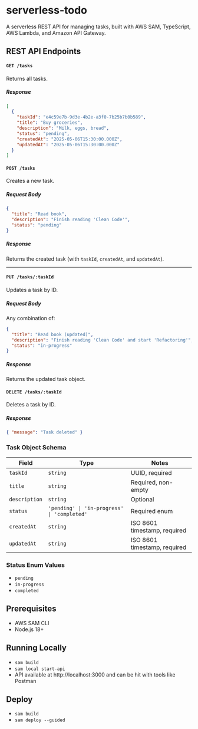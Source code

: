 # serverless-todo

A serverless REST API for managing tasks, built with AWS SAM, TypeScript, AWS Lambda, and Amazon API Gateway.

## REST API Endpoints

#### `GET /tasks`

Returns all tasks.

##### Response

```json
[
  {
    "taskId": "e4c59e7b-9d3e-4b2e-a3f0-7b25b7b0b589",
    "title": "Buy groceries",
    "description": "Milk, eggs, bread",
    "status": "pending",
    "createdAt": "2025-05-06T15:30:00.000Z",
    "updatedAt": "2025-05-06T15:30:00.000Z"
  }
]
```

#### `POST /tasks`

Creates a new task.

##### Request Body

```json
{
  "title": "Read book",
  "description": "Finish reading 'Clean Code'",
  "status": "pending"
}
```

##### Response

Returns the created task (with `taskId`, `createdAt`, and `updatedAt`).

---

#### `PUT /tasks/:taskId`

Updates a task by ID.

##### Request Body

Any combination of:

```json
{
  "title": "Read book (updated)",
  "description": "Finish reading 'Clean Code' and start 'Refactoring'",
  "status": "in-progress"
}
```

##### Response

Returns the updated task object.

#### `DELETE /tasks/:taskId`

Deletes a task by ID.

##### Response

```json
{ "message": "Task deleted" }
```

### Task Object Schema

| Field         | Type                                        | Notes                        |
| ------------- | ------------------------------------------- | ---------------------------- |
| `taskId`      | `string`                                    | UUID, required               |
| `title`       | `string`                                    | Required, non-empty          |
| `description` | `string`                                    | Optional                     |
| `status`      | `'pending' \| 'in-progress' \| 'completed'` | Required enum                |
| `createdAt`   | `string`                                    | ISO 8601 timestamp, required |
| `updatedAt`   | `string`                                    | ISO 8601 timestamp, required |

### Status Enum Values

* `pending`
* `in-progress`
* `completed`

## Prerequisites
* AWS SAM CLI
* Node.js 18+

## Running Locally
* `sam build`
* `sam local start-api`
* API available at http://localhost:3000 and can be hit with tools like Postman

## Deploy 
* `sam build`
* `sam deploy --guided`

